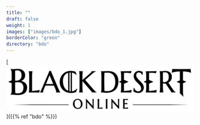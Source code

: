 ```yaml
---
title: ""
draft: false
weight: 1
images: ["images/bdo_1.jpg"]
borderColor: "green"
directory: "bdo"
---
```


[![BDO](images/bdo_0.png "Black Desert Online")]({{% ref "bdo" %}})

